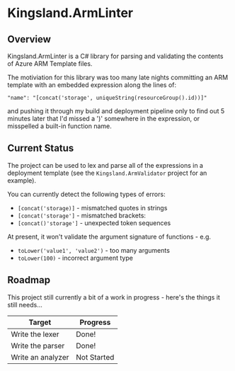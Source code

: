 Kingsland.ArmLinter
===================

Overview
--------

Kingsland.ArmLinter is a C# library for parsing and validating the contents of Azure ARM Template files.

The motiviation for this library was too many late nights committing an ARM template with an embedded expression along the lines of:

```
"name": "[concat('storage', uniqueString(resourceGroup().id))]"
```

and pushing it through my build and deployment pipeline only to find out 5 minutes later that I'd missed a ')' somewhere in the expression, or misspelled a built-in function name.

Current Status
--------------

The project can be used to lex and parse all of the expressions in a deployment template (see the ```Kingsland.ArmValidator``` project for an example).

You can currently detect the following types of errors:

+ ```[concat('storage)]``` - mismatched quotes in strings
+ ```[concat('storage']``` - mismatched brackets:
+ ```[concat()'storage']``` - unexpected token sequences

At present, it won't validate the argument signature of functions - e.g.

+ ```toLower('value1', 'value2')``` - too many arguments
+ ```toLower(100)``` - incorrect argument type

Roadmap
-------

This project still currently a bit of a work in progress - here's the things it still needs...

| Target            |   Progress  |
| ----------------- | ----------- |
| Write the lexer   |    Done!    |
| Write the parser  |    Done!    |
| Write an analyzer | Not Started |
